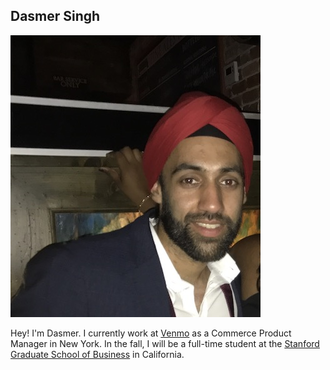 <link rel="stylesheet" href="https://cdnjs.cloudflare.com/ajax/libs/font-awesome/4.7.0/css/font-awesome.min.css">
<style>
.fa {
  font-size: 30px;
  margin: 5px 2px;
}
</style>


## Dasmer Singh

![profile](images/profile.jpg)

Hey! I'm Dasmer. I currently work at [Venmo][2] as a Commerce Product Manager in New York. In the fall, I will be a full-time student at the [Stanford Graduate School of Business][1] in California.


<a href="https://twitter.com/dasmersingh" class="fa fa-twitter"></a>
<a href="https://www.linkedin.com/in/dasmer" class="fa fa-linkedin"></a>
<a href="mailto:hello@dasmer.com" class="fa fa-envelope-o"></a>


[1]: https://www.gsb.stanford.edu/
[2]: https://www.venmo.com

